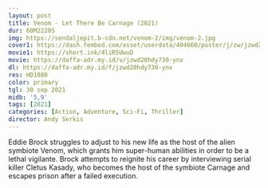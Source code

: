 ```yaml
---
layout: post
title: Venom - Let There Be Carnage (2021)
dur: 60M2220S
img: https://sendaljepit.b-cdn.net/venom-2/img/venom-2.jpg
cover1: https://dash.fembed.com/asset/userdata/404660/poster/j/zw/jzwd20hdy730-ynx.png?v=1654181138
movie1: https://short.ink/4liR5UwuD
movie: https://daffa-adr.my.id/v/jzwd20hdy730-ynx
dl: https://daffa-adr.my.id/f/jzwd20hdy730-ynx
res: HD1080
color: primary
tgl: 30 sep 2021
midb: '5,9'
tags: [2021]
categories: [Action, Adventure, Sci-Fi, Thriller]
director: Andy Serkis
---
```


Eddie Brock struggles to adjust to his new life as the host of the alien symbiote Venom, which grants him super-human abilities in order to be a lethal vigilante. Brock attempts to reignite his career by interviewing serial killer Cletus Kasady, who becomes the host of the symbiote Carnage and escapes prison after a failed execution.
